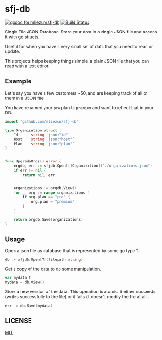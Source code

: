 # sfj-db

[![godoc for mliezun/sfj-db][godoc-badge]][godoc-url]
[![Build Status][actions-badge]][actions-url]

Single File JSON Database. Store your data in a single JSON file and access it with go structs.

Useful for when you have a very small set of data that you need to read or update.

This projects helps keeping things simple, a plain JSON file that you can read with a text editor.

## Example

Let's say you have a few customers ~50, and are keeping track of all of them in a JSON file.

You have renamed your `pro` plan to `premium` and want to reflect that in your DB.

```go
import "github.com/mliezun/sfj-db"

type Organization struct {
    Id      string `json:"id"`
    Host    string `json:"host"`
    Plan    string `json:"plan"`
}


func UpgradeOrgs() error {
    orgdb, err := sfjdb.Open[[]Organization]("./organizations.json")
    if err != nil {
        return nil, err
    }

    organizations := orgdb.View()
    for _, org := range organizations {
        if org.plan == "pro" {
            org.plan = "premium"
        }
    }

    return orgdb.Save(organizations)
}
```

## Usage

Open a json file as database that is represented by some go type `T`.

```go
db := sfjdb.Open[T](filepath string)
```

Get a copy of the data to do some manipulation.

```go
var mydata T
mydata = db.View()
```

Store a new version of the data. This operation is atomic, it either succeeds (writes successfully to the file) or it fails (it doesn't modify the file at all).

```go
err := db.Save(mydata)
```

## LICENSE

[MIT](/LICENSE)


[godoc-badge]: https://pkg.go.dev/badge/github.com/mliezun/sfj-db
[godoc-url]: https://pkg.go.dev/github.com/mliezun/sfj-db
[actions-badge]: https://github.com/mliezun/sfj-db/actions/workflows/test.yaml/badge.svg
[actions-url]: https://github.com/mliezun/sfj-db/actions/workflows/test.yaml
